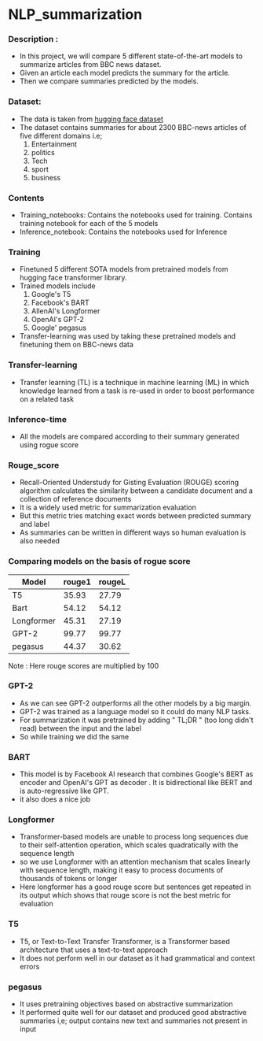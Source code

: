 # NLP_summarization
### Description :
- In this project, we will compare 5 different state-of-the-art models to summarize articles from BBC news dataset.
- Given an article each model predicts the summary for the article.
- Then we compare summaries predicted by the models.

### Dataset:
- The data is taken from [hugging face dataset](https://huggingface.co/datasets/gopalkalpande/bbc-news-summary)
- The dataset contains summaries for about 2300 BBC-news articles of five different domains i.e;
  1) Entertainment
  2) politics
  3) Tech
  4) sport
  5) business

### Contents
- Training_notebooks:  Contains the notebooks used for training. Contains training notebook for each of the 5 models
- Inference_notebook:  Contains the notebooks used for Inference

### Training
- Finetuned 5 different SOTA models from pretrained models from hugging face transformer library.
- Trained models include
   1) Google's T5
   2) Facebook's BART
   3) AllenAI's Longformer
   4) OpenAI's GPT-2
   5) Google' pegasus
- Transfer-learning was used by taking these pretrained models and finetuning them on BBC-news data
### Transfer-learning
- Transfer learning (TL) is a technique in machine learning (ML) in which knowledge learned from a task is re-used in order to boost performance on a related task

### Inference-time
- All the models are compared according to their summary generated using rogue score

### Rouge_score
- Recall-Oriented Understudy for Gisting Evaluation (ROUGE) scoring algorithm calculates the similarity between a candidate document and a collection of reference documents
- It is a widely used metric for summarization evaluation
- But this metric tries matching exact words between predicted summary and label
- As summaries can be written in different ways so human evaluation is also needed

### Comparing models on the basis of rogue score

| Model | rouge1 | rougeL|
|-------|------------------|-----------------|        
| T5 | 35.93 | 27.79 |
| Bart | 54.12 | 54.12 |
| Longformer | 45.31 | 27.19 |
| GPT-2 | 99.77 | 99.77 |
| pegasus | 44.37 | 30.62 |

Note : Here rouge scores are multiplied by 100

### GPT-2
- As we can see GPT-2 outperforms all the other models by a big margin.
- GPT-2 was trained as a language model so it could do many NLP tasks.
- For summarization it was pretrained by adding " TL;DR " (too long didn't read) between the input and the label
- So while training we did the same

### BART
- This model is by Facebook AI research that combines Google's BERT as encoder and OpenAI's GPT as decoder .  It is bidirectional like BERT and is auto-regressive like GPT.
- it also does a nice job

### Longformer
- Transformer-based models are unable to process long sequences due to their self-attention operation, which scales quadratically with the sequence length
- so we use Longformer with an attention mechanism that scales linearly with sequence length, making it easy to process documents of thousands of tokens or longer
- Here longformer has a good rouge score but sentences get repeated in its output which shows that rouge score is not the best metric for evaluation

### T5
- T5, or Text-to-Text Transfer Transformer, is a Transformer based architecture that uses a text-to-text approach
- It does not perform well in our dataset as it had grammatical and context errors

### pegasus
- It uses pretraining objectives based on abstractive summarization
- It performed quite well for our dataset and produced good abstractive summaries i,e; output contains new text and summaries not present in input




